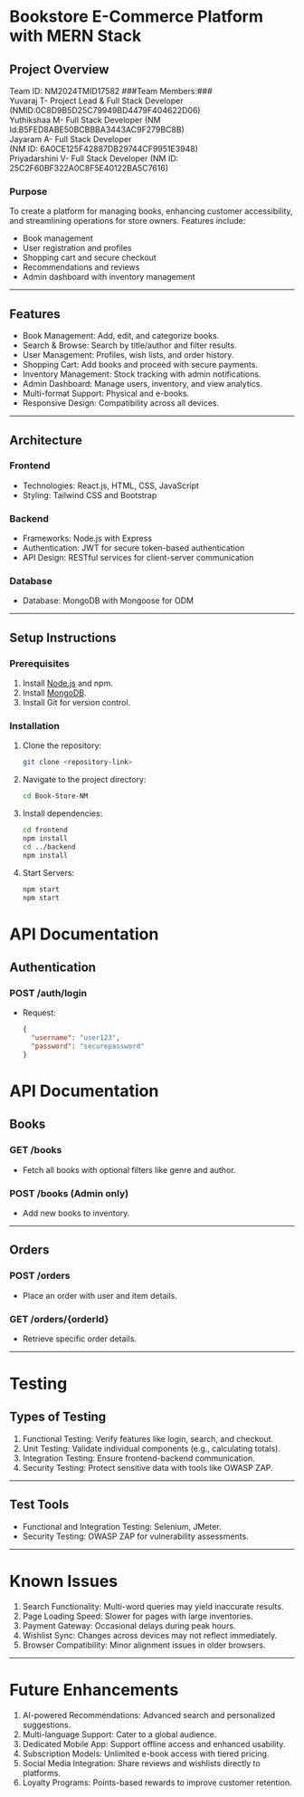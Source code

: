 # Bookstore E-Commerce Platform with MERN Stack

## Project Overview
Team ID: NM2024TMID17582 
###Team Members:###<br/>
Yuvaraj T- Project Lead & Full Stack Developer (NMID:0C8D9B5D25C79949BD4479F404622D06)<br/>
Yuthikshaa M- Full Stack Developer 
(NM Id:B5FED8ABE50BCBBBA3443AC9F279BC8B)<br/>
Jayaram A- Full Stack Developer  
(NM ID: 6A0CE125F42887DB29744CF9951E3948)<br/>
Priyadarshini V- Full Stack Developer (NM ID: 25C2F60BF322A0C8F5E40122BA5C7616) 
<br/>

### Purpose  
To create a platform for managing books, enhancing customer accessibility, and streamlining operations for store owners. Features include:  
- Book management  
- User registration and profiles  
- Shopping cart and secure checkout  
- Recommendations and reviews  
- Admin dashboard with inventory management  

---

## Features

- Book Management: Add, edit, and categorize books.  
- Search & Browse: Search by title/author and filter results.  
- User Management: Profiles, wish lists, and order history.  
- Shopping Cart: Add books and proceed with secure payments.  
- Inventory Management: Stock tracking with admin notifications.  
- Admin Dashboard: Manage users, inventory, and view analytics.  
- Multi-format Support: Physical and e-books.  
- Responsive Design: Compatibility across all devices.  

---

## Architecture  

### Frontend
- Technologies: React.js, HTML, CSS, JavaScript  
- Styling: Tailwind CSS and Bootstrap  

### Backend
- Frameworks: Node.js with Express  
- Authentication: JWT for secure token-based authentication  
- API Design: RESTful services for client-server communication  

### Database
- Database: MongoDB with Mongoose for ODM  

---

## Setup Instructions

### Prerequisites
1. Install [Node.js](https://nodejs.org/en/download/) and npm.  
2. Install [MongoDB](https://www.mongodb.com/try/download/community).  
3. Install Git for version control.  

### Installation
1. Clone the repository:  
   ```bash
   git clone <repository-link>
2. Navigate to the project directory:
   ```bash
   cd Book-Store-NM
3. Install dependencies:
   ```bash
   cd frontend
   npm install
   cd ../backend
   npm install
4. Start Servers:
   ```bash
   npm start
   npm start
# API Documentation

## Authentication

### POST /auth/login
- Request:
  ```json
  {
    "username": "user123",
    "password": "securepassword"
  }
# API Documentation

## Books

### GET /books
- Fetch all books with optional filters like genre and author.

### POST /books (Admin only)
- Add new books to inventory.

---

## Orders

### POST /orders
- Place an order with user and item details.

### GET /orders/{orderId}
- Retrieve specific order details.

---

# Testing

## Types of Testing
1. Functional Testing: Verify features like login, search, and checkout.
2. Unit Testing: Validate individual components (e.g., calculating totals).
3. Integration Testing: Ensure frontend-backend communication.
4. Security Testing: Protect sensitive data with tools like OWASP ZAP.

---

## Test Tools
- Functional and Integration Testing: Selenium, JMeter.
- Security Testing: OWASP ZAP for vulnerability assessments.

---

# Known Issues
1. Search Functionality: Multi-word queries may yield inaccurate results.
2. Page Loading Speed: Slower for pages with large inventories.
3. Payment Gateway: Occasional delays during peak hours.
4. Wishlist Sync: Changes across devices may not reflect immediately.
5. Browser Compatibility: Minor alignment issues in older browsers.

---

# Future Enhancements
1. AI-powered Recommendations: Advanced search and personalized suggestions.
2. Multi-language Support: Cater to a global audience.
3. Dedicated Mobile App: Support offline access and enhanced usability.
4. Subscription Models: Unlimited e-book access with tiered pricing.
5. Social Media Integration: Share reviews and wishlists directly to platforms.
6. Loyalty Programs: Points-based rewards to improve customer retention.
